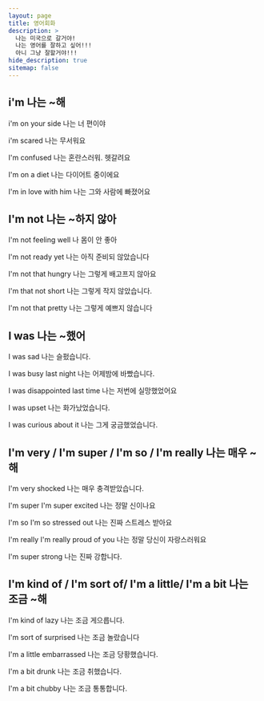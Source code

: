 ```yaml
---
layout: page
title: 영어회화
description: >
  나는 미국으로 갈거야!
  나는 영어를 잘하고 싶어!!!
  아니 그냥 잘할거야!!!
hide_description: true
sitemap: false
---
```


## i'm 나는 ~해

i'm on your side
나는 너 편이야

i'm scared
나는 무서워요

I'm confused
나는 혼란스러워. 헷갈려요

I'm on a diet
나는 다이어트 중이에요

I'm in love with him
나는 그와 사람에 빠졌어요


## I'm not 나는 ~하지 않아

I'm not feeling well
나 몸이 안 좋아

I'm not ready yet
나는 아직 준비되 않았습니다

I'm not that hungry
나는 그렇게 배고프지 않아요

 I'm that not short
 나는 그렇게 작지 않았습니다.

 I'm not that pretty
 나는 그렇게 예쁘지 않습니다

 ## I was 나는 ~했어
 
 I was sad
 나는 슬펐습니다.

 I was busy last night
 나는 어제밤에 바빴습니다.

 I was disappointed last time
 나는 저번에 실망했었어요

 I was upset
 나는 화가났었습니다.

 I was curious about it
 나는 그게 궁금했었습니다.

 ## I'm very / I'm super / I'm so / I'm really 나는 매우 ~해

 I'm very shocked
 나는 매우 충격받았습니다.

 I'm super I'm super excited
 나는 정말 신이나요

 I'm so I'm so stressed out
 나는 진짜 스트레스 받아요

 I'm really I'm really proud of you
 나는 정말 당신이 자랑스러워요

 I'm super strong 
 나는 진짜 강합니다.

 ## I'm kind of / I'm sort of/ I'm a little/ I'm a bit 나는 조금 ~해

I'm kind of lazy
나는 조금 게으릅니다.

I'm sort of surprised
나는 조금 놀랐습니다

I'm a little embarrassed
나는 조금 당황했습니다.

I'm a bit drunk
나는 조금 취했습니다.

I'm a bit chubby
나는 조금 통통합니다.
 